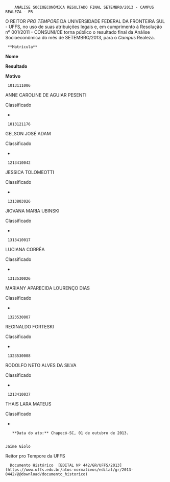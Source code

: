         ANÁLISE SOCIOECONÔMICA RESULTADO FINAL SETEMBRO/2013 - CAMPUS REALEZA - PR  

O REITOR *PRO TEMPORE* DA UNIVERSIDADE FEDERAL DA FRONTEIRA SUL - UFFS, no uso de suas atribuições legais e, em cumprimento à Resolução nº 001/2011 - CONSUNI/CE torna público o resultado final da Análise Socioeconômica do mês de SETEMBRO/2013, para o *Campus* Realeza.

     **Matrícula**

   **Nome**

   **Resultado**

   **Motivo**

     1013111006

   ANNE CAROLINE DE AGUIAR PESENTI

   Classificado

   -

     1013121176

   GELSON JOSÉ ADAM

   Classificado

   -

     1213410042

   JESSICA TOLOMEOTTI

   Classificado

   -

     1313803026

   JIOVANA MARIA UBINSKI

   Classificado

   -

     1313410017

   LUCIANA CORRÊA

   Classificado

   -

     1313530026

   MARIANY APARECIDA LOURENÇO DIAS

   Classificado

   -

     1323530007

   REGINALDO FORTESKI

   Classificado

   -

     1323530008

   RODOLFO NETO ALVES DA SILVA

   Classificado

   -

     1213410037

   THAIS LARA MATEUS

   Classificado

   -

       **Data do ato:** Chapecó-SC, 01 de outubro de 2013.   
 

    Jaime Giolo   
 Reitor pro Tempore da UFFS 

      Documento Histórico  [EDITAL Nº 442/GR/UFFS/2013](https://www.uffs.edu.br/atos-normativos/edital/gr/2013-0442/@@download/documento_historico)     
      
